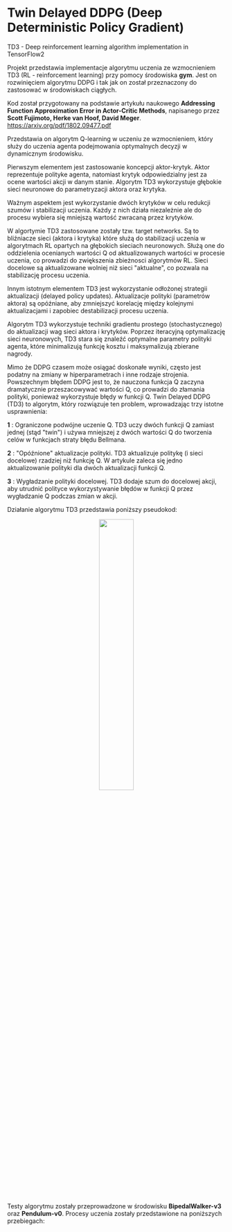# Twin Delayed DDPG (Deep Deterministic Policy Gradient)
TD3 - Deep reinforcement learning algorithm implementation in TensorFlow2

Projekt przedstawia implementacje algorytmu uczenia ze wzmocnieniem TD3 (RL - reinforcement learning) przy pomocy środowiska **gym**. Jest on rozwinięciem algorytmu DDPG i tak jak on został przeznaczony do zastosować w środowiskach ciągłych.

Kod został przygotowany na podstawie artykułu naukowego **Addressing Function Approximation Error in Actor-Critic Methods**, napisanego przez **Scott Fujimoto, Herke van Hoof, David Meger**. https://arxiv.org/pdf/1802.09477.pdf

Przedstawia on algorytm Q-learning w uczeniu ze wzmocnieniem, który służy do uczenia agenta podejmowania optymalnych decyzji w dynamicznym środowisku.

Pierwszym elementem jest zastosowanie koncepcji aktor-krytyk. Aktor reprezentuje polityke agenta, natomiast krytyk odpowiedzialny jest za ocene wartości akcji w danym stanie. Algorytm TD3 wykorzystuje głębokie sieci neuronowe do parametryzacji aktora oraz krytyka.

Ważnym aspektem jest wykorzystanie dwóch krytyków w celu redukcji szumów i stabilizacji uczenia. Każdy z nich działa niezależnie ale do procesu wybiera się mniejszą wartość zwracaną przez krytyków.

W algortymie TD3 zastosowane zostały tzw. target networks. Są to bliźniacze sieci (aktora i krytyka) które służą do stabilizacji uczenia w algorytmach RL opartych na głębokich sieciach neuronowych.
Służą one do oddzielenia ocenianych wartości Q od aktualizowanych wartości w procesie uczenia, co prowadzi do zwiększenia zbieżnosci algorytmów RL.
Sieci docelowe są aktualizowane wolniej niż sieci "aktualne", co pozwala na stabilizację procesu uczenia.

Innym istotnym elementem TD3 jest wykorzystanie odłożonej strategii aktualizacji (delayed policy updates).
Aktualizacje polityki (parametrów aktora) są opóźniane, aby zmniejszyć korelację między kolejnymi aktualizacjami i zapobiec destabilizacji procesu uczenia.

Algorytm TD3 wykorzystuje techniki gradientu prostego (stochastycznego) do aktualizacji wag sieci aktora i krytyków.
Poprzez iteracyjną optymalizację sieci neuronowych, TD3 stara się znaleźć optymalne parametry polityki agenta, które minimalizują funkcję kosztu i maksymalizują zbierane nagrody.

Mimo że DDPG czasem może osiągać doskonałe wyniki, często jest podatny na zmiany w hiperparametrach i inne rodzaje strojenia. Powszechnym błędem DDPG jest to, że nauczona funkcja Q zaczyna dramatycznie przeszacowywać wartości Q, co prowadzi do złamania polityki, ponieważ wykorzystuje błędy w funkcji Q. Twin Delayed DDPG (TD3) to algorytm, który rozwiązuje ten problem, wprowadzając trzy istotne usprawnienia:

**1** : Ograniczone podwójne uczenie Q. TD3 uczy dwóch funkcji Q zamiast jednej (stąd "twin") i używa mniejszej z dwóch wartości Q do tworzenia celów w funkcjach straty błędu Bellmana.

**2** : "Opóźnione" aktualizacje polityki. TD3 aktualizuje politykę (i sieci docelowe) rzadziej niż funkcję Q. W artykule zaleca się jedno aktualizowanie polityki dla dwóch aktualizacji funkcji Q.

**3** : Wygładzanie polityki docelowej. TD3 dodaje szum do docelowej akcji, aby utrudnić polityce wykorzystywanie błędów w funkcji Q przez wygładzanie Q podczas zmian w akcji.

Działanie algorytmu TD3 przedstawia poniższy pseudokod:
<p align="center">
<img src="https://github.com/BartlomiejGasyna/TD3/assets/65308689/8be96ba9-ab49-45b4-994b-2cdbc61c5cbb" width=40% height=40%  >
</p>

Testy algorytmu zostały przeprowadzone w środowisku **BipedalWalker-v3** oraz **Pendulum-v0**. Procesy uczenia zostały przedstawione na poniższych przebiegach:
